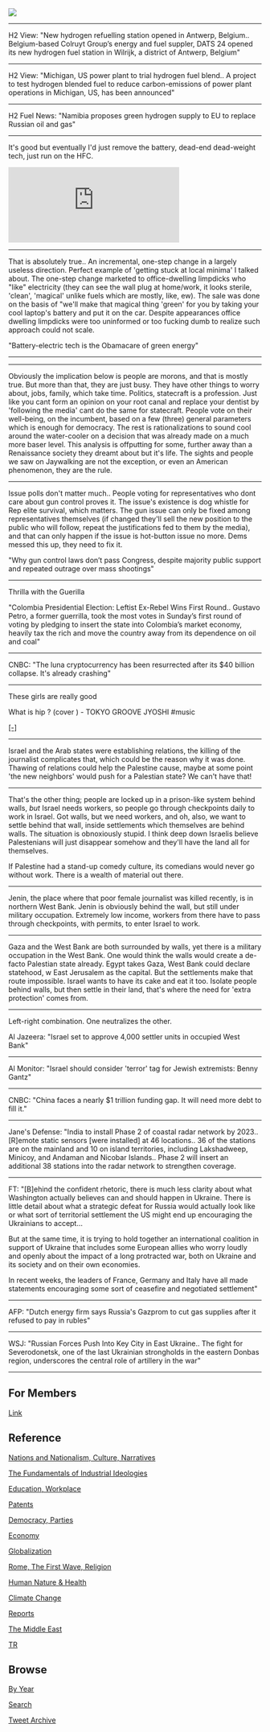 <img src="https://drive.google.com/uc?export=view&id=1B2wf9R7AMH1d7Vw6e2mucLbIQ5NSjir7"/>

---

H2 View: "New hydrogen refuelling station opened in Antwerp,
Belgium.. Belgium-based Colruyt Group’s energy and fuel suppler, DATS
24 opened its new hydrogen fuel station in Wilrijk, a district of
Antwerp, Belgium"

---

H2 View: "Michigan, US power plant to trial hydrogen fuel blend.. A
project to test hydrogen blended fuel to reduce carbon-emissions of
power plant operations in Michigan, US, has been announced"

---

H2 Fuel News: "Namibia proposes green hydrogen supply to EU to replace
Russian oil and gas"

---

It's good but eventually I'd just remove the battery, dead-end
dead-weight tech, just run on the HFC.

<iframe width="340" src="https://www.youtube.com/embed/6mlMihcgEtY" title="YouTube video player" frameborder="0" allow="accelerometer; autoplay; clipboard-write; encrypted-media; gyroscope; picture-in-picture" allowfullscreen></iframe>

---

That is absolutely true.. An incremental, one-step change in a largely
useless direction. Perfect example of 'getting stuck at local minima'
I talked about. The one-step change marketed to office-dwelling
limpdicks who "like" electricity (they can see the wall plug at
home/work, it looks sterile, 'clean', 'magical' unlike fuels which are
mostly, like, ew).  The sale was done on the basis of "we'll make that
magical thing 'green' for you by taking your cool laptop's battery and
put it on the car.  Despite appearances office dwelling limpdicks were
too uninformed or too fucking dumb to realize such approach could not
scale.

"Battery-electric tech is the Obamacare of green energy"

---

























---

Obviously the implication below is people are morons, and that is
mostly true. But more than that, they are just busy. They have other
things to worry about, jobs, family, which take time. Politics,
statecraft is a profession. Just like you cant form an opinion on your
root canal and replace your dentist by 'following the media' cant do
the same for statecraft. People vote on their well-being, on the
incumbent, based on a few (three) general parameters which is enough
for democracy. The rest is rationalizations to sound cool around the
water-cooler on a decision that was already made on a much more baser
level. This analysis is offputting for some, further away than a
Renaissance society they dreamt about but it's life. The sights and
people we saw on Jaywalking are not the exception, or even an American
phenomenon, they are the rule.

---

Issue polls don't matter much.. People voting for representatives who
dont care about gun control proves it. The issue's existence is dog
whistle for Rep elite survival, which matters. The gun issue can only
be fixed among representatives themselves (if changed they'll sell the
new position to the public who will follow, repeat the justifications
fed to them by the media), and that can only happen if the issue is
hot-button issue no more. Dems messed this up, they need to fix it.

"Why gun control laws don’t pass Congress, despite majority public
support and repeated outrage over mass shootings"

---

Thrilla with the Guerilla

"Colombia Presidential Election: Leftist Ex-Rebel Wins First
Round.. Gustavo Petro, a former guerrilla, took the most votes in
Sunday’s first round of voting by pledging to insert the state into
Colombia’s market economy, heavily tax the rich and move the country
away from its dependence on oil and coal"

---

CNBC: "The luna cryptocurrency has been resurrected after its $40
billion collapse. It's already crashing"

---

These girls are really good

What is hip ? (cover ) - TOKYO GROOVE JYOSHI \#music

[[-]](https://youtu.be/tA8PKx09ao8?list=RDEMi8T6ODBXgCEFmubP_nMAhA)

---

Israel and the Arab states were establishing relations, the killing of
the journalist complicates that, which could be the reason why it was
done. Thawing of relations could help the Palestine cause, maybe at
some point 'the new neighbors' would push for a Palestian state?  We
can't have that!

---

That's the other thing; people are locked up in a prison-like system
behind walls, *but* Israel needs workers, so people go through
checkpoints daily to work in Israel. Got walls, but we need workers,
and oh, also, we want to settle behind that wall, inside settlements
which themselves are behind walls. The situation is obnoxiously
stupid. I think deep down Israelis believe Palestenians will just
disappear somehow and they'll have the land all for themselves.

If Palestine had a stand-up comedy culture, its comedians would never
go without work. There is a wealth of material out there.

---

Jenin, the place where that poor female journalist was killed
recently, is in northern West Bank. Jenin is obviously behind the
wall, but still under military occupation. Extremely low income,
workers from there have to pass through checkpoints, with permits, to
enter Israel to work.

---

Gaza and the West Bank are both surrounded by walls, yet there is a
military occupation in the West Bank. One would think the walls would
create a de-facto Palestian state already. Egypt takes Gaza, West Bank
could declare statehood, w East Jerusalem as the capital. But the
settlements make that route impossible. Israel wants to have its cake
and eat it too. Isolate people behind walls, but then settle in their
land, that's where the need for 'extra protection' comes from.

---

Left-right combination. One neutralizes the other.

Al Jazeera: "Israel set to approve 4,000 settler units in occupied West Bank"

---

Al Monitor: "Israel should consider 'terror' tag for Jewish extremists: Benny Gantz"

---

CNBC: "China faces a nearly $1 trillion funding gap. It will need more
debt to fill it."

---

Jane's Defense: "India to install Phase 2 of coastal radar network by
2023..  [R]emote static sensors [were installed] at 46 locations.. 36
of the stations are on the mainland and 10 on island territories,
including Lakshadweep, Minicoy, and Andaman and Nicobar
Islands.. Phase 2 will insert an additional 38 stations into the radar
network to strengthen coverage.

---

FT: "[B]ehind the confident rhetoric, there is much less clarity about
what Washington actually believes can and should happen in
Ukraine. There is little detail about what a strategic defeat for
Russia would actually look like or what sort of territorial settlement
the US might end up encouraging the Ukrainians to accept...

But at the same time, it is trying to hold together an international
coalition in support of Ukraine that includes some European allies who
worry loudly and openly about the impact of a long protracted war,
both on Ukraine and its society and on their own economies.

In recent weeks, the leaders of France, Germany and Italy have all
made statements encouraging some sort of ceasefire and negotiated
settlement"

---

AFP: "Dutch energy firm says Russia's Gazprom to cut gas supplies after
it refused to pay in rubles"

---

WSJ: "Russian Forces Push Into Key City in East Ukraine.. The fight
for Severodonetsk, one of the last Ukrainian strongholds in the
eastern Donbas region, underscores the central role of artillery in
the war"

---

## For Members

[Link](https://thirdwave-members.herokuapp.com)

## Reference

[Nations and Nationalism, Culture, Narratives](/2013/02/nations-and-nationalism.md)

[The Fundamentals of Industrial Ideologies](/2011/04/fundamentals-of-industrial-ideologies.md)

[Education, Workplace](2017/09/education-workplace.md)

[Patents](/2018/09/patents.md)

[Democracy, Parties](/2016/11/democracy.md)

[Economy](/2018/05/economy.md)

[Globalization](/2018/09/globalization.md)

[Rome, The First Wave, Religion](/2017/12/rome.md)

[Human Nature & Health](/2020/07/human-nature.md)

[Climate Change](/2018/12/climate.md)

[Reports](/2019/05/reports.md)

[The Middle East](/2019/07/middleeast.md)

[TR](../tr)

## Browse

[By Year](years.md)

[Search](search.html)

[Tweet Archive](/tweets/README.md)


